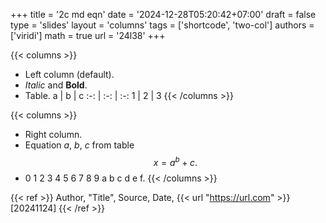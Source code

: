 +++
title = '2c md eqn'
date = '2024-12-28T05:20:42+07:00'
draft = false
type = 'slides'
layout = 'columns'
tags = ['shortcode', 'two-col']
authors = ['viridi']
math = true
url = '24l38'
+++
<!--more-->

{{< columns >}}
- Left column (default).
- *Italic* and **Bold**.
- Table.
a | b | c
:-: | :-: | :-:
1 | 2 | 3
{{< /columns >}}

{{< columns >}}
- Right column.
- Equation $a$, $b$, $c$ from table
$$\tag{10}
x = a^b + c.
$$
- 0 1 2 3 4 5 6 7 8 9 a b c d e f. 
{{< /columns >}}

{{< ref >}}
Author, "Title", Source, Date, {{< url "https://url.com" >}} [20241124]
{{< /ref >}}
